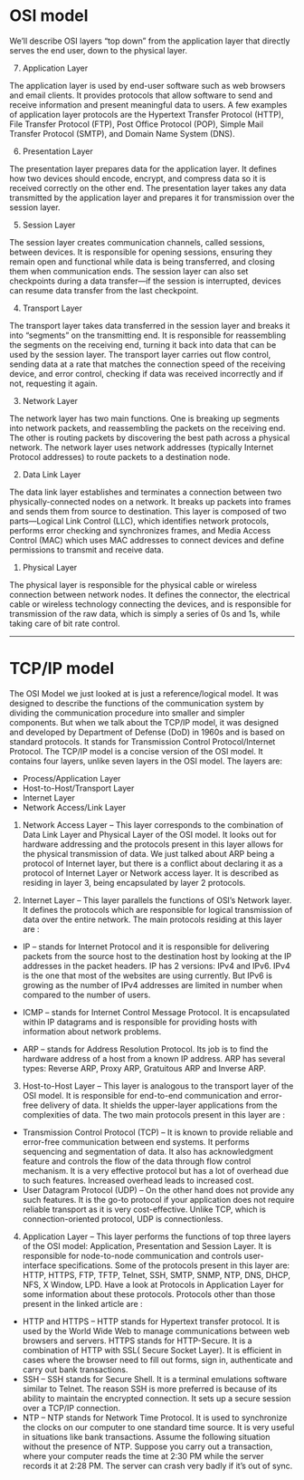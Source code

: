 # OSI model

We’ll describe OSI layers “top down” from the application layer that directly serves the end user, down to the physical
layer.

7. Application Layer

The application layer is used by end-user software such as web browsers and email clients. It provides protocols that
allow software to send and receive information and present meaningful data to users. A few examples of application layer
protocols are the Hypertext Transfer Protocol (HTTP), File Transfer Protocol (FTP), Post Office Protocol (POP), Simple
Mail Transfer Protocol (SMTP), and Domain Name System (DNS).

6. Presentation Layer

The presentation layer prepares data for the application layer. It defines how two devices should encode, encrypt, and
compress data so it is received correctly on the other end. The presentation layer takes any data transmitted by the
application layer and prepares it for transmission over the session layer.

5. Session Layer

The session layer creates communication channels, called sessions, between devices. It is responsible for opening
sessions, ensuring they remain open and functional while data is being transferred, and closing them when communication
ends. The session layer can also set checkpoints during a data transfer—if the session is interrupted, devices can
resume data transfer from the last checkpoint.

4. Transport Layer

The transport layer takes data transferred in the session layer and breaks it into “segments” on the transmitting end.
It is responsible for reassembling the segments on the receiving end, turning it back into data that can be used by the
session layer. The transport layer carries out flow control, sending data at a rate that matches the connection speed of
the receiving device, and error control, checking if data was received incorrectly and if not, requesting it again.

3. Network Layer

The network layer has two main functions. One is breaking up segments into network packets, and reassembling the packets
on the receiving end. The other is routing packets by discovering the best path across a physical network. The network
layer uses network addresses (typically Internet Protocol addresses) to route packets to a destination node.

2. Data Link Layer

The data link layer establishes and terminates a connection between two physically-connected nodes on a network. It
breaks up packets into frames and sends them from source to destination. This layer is composed of two parts—Logical
Link Control (LLC), which identifies network protocols, performs error checking and synchronizes frames, and Media
Access Control (MAC) which uses MAC addresses to connect devices and define permissions to transmit and receive data.

1. Physical Layer

The physical layer is responsible for the physical cable or wireless connection between network nodes. It defines the
connector, the electrical cable or wireless technology connecting the devices, and is responsible for transmission of
the raw data, which is simply a series of 0s and 1s, while taking care of bit rate control.
***

# TCP/IP model

The OSI Model we just looked at is just a reference/logical model. It was designed to describe the functions of the
communication system by dividing the communication procedure into smaller and simpler components. But when we talk about
the TCP/IP model, it was designed and developed by Department of Defense (DoD) in 1960s and is based on standard
protocols. It stands for Transmission Control Protocol/Internet Protocol. The TCP/IP model is a concise version of the
OSI model. It contains four layers, unlike seven layers in the OSI model. The layers are:

* Process/Application Layer
* Host-to-Host/Transport Layer
* Internet Layer
* Network Access/Link Layer

1. Network Access Layer – This layer corresponds to the combination of Data Link Layer and Physical Layer of the OSI
   model. It looks out for hardware addressing and the protocols present in this layer allows for the physical
   transmission of data. We just talked about ARP being a protocol of Internet layer, but there is a conflict about
   declaring it as a protocol of Internet Layer or Network access layer. It is described as residing in layer 3, being
   encapsulated by layer 2 protocols.

2. Internet Layer – This layer parallels the functions of OSI’s Network layer. It defines the protocols which are
   responsible for logical transmission of data over the entire network. The main protocols residing at this layer are :

* IP – stands for Internet Protocol and it is responsible for delivering packets from the source host to the destination
  host by looking at the IP addresses in the packet headers. IP has 2 versions:
  IPv4 and IPv6. IPv4 is the one that most of the websites are using currently. But IPv6 is growing as the number of
  IPv4 addresses are limited in number when compared to the number of users.

* ICMP – stands for Internet Control Message Protocol. It is encapsulated within IP datagrams and is responsible for
  providing hosts with information about network problems.

* ARP – stands for Address Resolution Protocol. Its job is to find the hardware address of a host from a known IP
  address. ARP has several types: Reverse ARP, Proxy ARP, Gratuitous ARP and Inverse ARP.

3. Host-to-Host Layer – This layer is analogous to the transport layer of the OSI model. It is responsible for
   end-to-end communication and error-free delivery of data. It shields the upper-layer applications from the
   complexities of data. The two main protocols present in this layer are :

* Transmission Control Protocol (TCP) – It is known to provide reliable and error-free communication between end
  systems. It performs sequencing and segmentation of data. It also has acknowledgment feature and controls the flow of
  the data through flow control mechanism. It is a very effective protocol but has a lot of overhead due to such
  features. Increased overhead leads to increased cost.
* User Datagram Protocol (UDP) – On the other hand does not provide any such features. It is the go-to protocol if your
  application does not require reliable transport as it is very cost-effective. Unlike TCP, which is connection-oriented
  protocol, UDP is connectionless.

4. Application Layer – This layer performs the functions of top three layers of the OSI model: Application, Presentation
   and Session Layer. It is responsible for node-to-node communication and controls user-interface specifications. Some
   of the protocols present in this layer are: HTTP, HTTPS, FTP, TFTP, Telnet, SSH, SMTP, SNMP, NTP, DNS, DHCP, NFS, X
   Window, LPD. Have a look at Protocols in Application Layer for some information about these protocols. Protocols
   other than those present in the linked article are :

* HTTP and HTTPS – HTTP stands for Hypertext transfer protocol. It is used by the World Wide Web to manage
  communications between web browsers and servers. HTTPS stands for HTTP-Secure. It is a combination of HTTP with SSL(
  Secure Socket Layer). It is efficient in cases where the browser need to fill out forms, sign in, authenticate and
  carry out bank transactions.
* SSH – SSH stands for Secure Shell. It is a terminal emulations software similar to Telnet. The reason SSH is more
  preferred is because of its ability to maintain the encrypted connection. It sets up a secure session over a TCP/IP
  connection.
* NTP – NTP stands for Network Time Protocol. It is used to synchronize the clocks on our computer to one standard time
  source. It is very useful in situations like bank transactions. Assume the following situation without the presence of
  NTP. Suppose you carry out a transaction, where your computer reads the time at 2:30 PM while the server records it at
  2:28 PM. The server can crash very badly if it’s out of sync.
